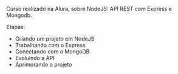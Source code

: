 
Curso realizado na Alura, sobre NodeJS: API REST com Express e Mongodb.

Etapas:


* Criando um projeto em NodeJS
* Trabalhando com o Express
* Conectando com o MongoDB
* Evoluindo a API
* Aprimorando o projeto
